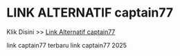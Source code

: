 # LINK ALTERNATIF captain77

Klik Disini >> <a href="https://linksto.pages.dev/">Link Alternatif captain77 </a>

link captain77 terbaru
link captain77 2025